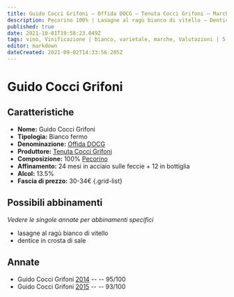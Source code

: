 ```yaml
---
title: Guido Cocci Grifoni – Offida DOCG – Tenuta Cocci Grifoni – Marche (IT) – 30-34€ – 5★
description: Pecorino 100% | Lasagne al ragù bianco di vitello – Dentice in crosta di sale
published: true
date: 2021-10-01T19:58:23.049Z
tags: vino, Vinificazione | bianco, varietale, marche, Valutazioni | 5 stelle, pecorino, lasagne al ragù bianco di vitello, dentice in crosta di sale, Prezzi | 30-34€
editor: markdown
dateCreated: 2021-09-02T14:33:56.205Z
---
```


# Guido Cocci Grifoni

## Caratteristiche
- **Nome:** Guido Cocci Grifoni
- **Tipologia:** Bianco fermo
- **Denominazione:** [Offida DOCG](/denominazioni/Italia/Marche/DOCG/Offida)
- **Produttore:** [Tenuta Cocci Grifoni](/produttori/Italia/Marche/Tenuta-Cocci-Grifoni) 
- **Composizione:** 100% [Pecorino](/vitigni/Italia/bacca-bianca/pecorino)
- **Affinamento:** 24 mesi in acciaio sulle feccie + 12 in bottiglia
- **Alcol:** 13.5%
- **Fascia di prezzo:** 30-34€
{.grid-list}



## Possibili abbinamenti
*Vedere le singole annate per abbinamenti specifici*

- lasagne al ragù bianco di vitello 
- dentice in crosta di sale

## Annate
- Guido Cocci Grifoni [2014](/vini/Italia/Marche/Tenuta-Cocci-Grifoni/Guido-Cocci-Grifoni/2014) -- <span class="star-5"></span> -- 95/100
- Guido Cocci Grifoni [2015](/vini/Italia/Marche/Tenuta-Cocci-Grifoni/Guido-Cocci-Grifoni/2015) -- <span class="star-5"></span> -- 93/100


